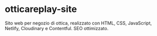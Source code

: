 # otticareplay-site
Sito web per negozio di ottica, realizzato con HTML, CSS, JavaScript, Netlify, Cloudinary e Contentful. SEO ottimizzato.
